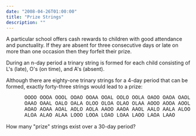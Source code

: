 ```yaml
---
date: "2008-04-26T01:00:00"
title: "Prize Strings"
description: ""
---
```


<p>A particular school offers cash rewards to children with good attendance and punctuality. If they are absent for three consecutive days or late on more than one occasion then they forfeit their prize.</p>
<p>During an n-day period a trinary string is formed for each child consisting of L's (late), O's (on time), and A's (absent).</p>
<p>Although there are eighty-one trinary strings for a 4-day period that can be formed, exactly forty-three strings would lead to a prize:</p>
<p style="margin-left:50px;font-family:'Courier New', monospace;">OOOO OOOA OOOL OOAO OOAA OOAL OOLO OOLA OAOO OAOA
OAOL OAAO OAAL OALO OALA OLOO OLOA OLAO OLAA AOOO
AOOA AOOL AOAO AOAA AOAL AOLO AOLA AAOO AAOA AAOL
AALO AALA ALOO ALOA ALAO ALAA LOOO LOOA LOAO LOAA
LAOO LAOA LAAO</p>
<p>How many "prize" strings exist over a 30-day period?</p>

